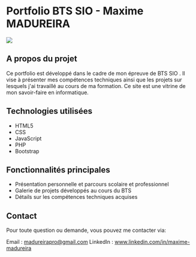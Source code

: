 # Portfolio BTS SIO - Maxime MADUREIRA
<img src ="./assets/img/mockup/">

## A propos du projet
Ce portfolio est développé dans le cadre de mon épreuve de BTS SIO . Il vise à présenter mes compétences techniques ainsi que les projets sur lesquels j'ai travaillé au cours de ma formation. Ce site est une vitrine de mon savoir-faire en informatique.

## Technologies utilisées
- HTML5
- CSS
- JavaScript
- PHP
- Bootstrap

## Fonctionnalités principales
- Présentation personnelle et parcours scolaire et professionnel
- Galerie de projets développés au cours du BTS
- Détails sur les compétences techniques acquises


## Contact
Pour toute question ou demande, vous pouvez me contacter via:

Email : madureirapro@gmail.com
LinkedIn : www.linkedin.com/in/maxime-madureira
